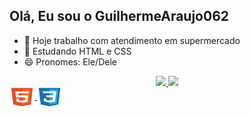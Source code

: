 ## Olá, Eu sou o GuilhermeAraujo062

- 🔭 Hoje trabalho com atendimento em supermercado
- 🌱 Estudando HTML e CSS
- 😄 Pronomes: Ele/Dele

<div align="center">
  <a href="https://github.com/GuilhermeAraujo062">
  <img height="180em" src="https://github-readme-stats.vercel.app/api?username=GuilhermeAraujo062&show_icons=true&theme=dark&include_all_commits=true&count_private=true"/>
  <img height="180em" src="https://github-readme-stats.vercel.app/api/top-langs/?username=GuilhermeAraujo062&layout=compact&langs_count=7&theme=dark"/>
</div>

  <div>
  <img align="center" alt="GuiHTML" height="30" width="40" src="https://raw.githubusercontent.com/devicons/devicon/master/icons/html5/html5-original.svg">
    <img align="center" alt="GuiCSS" height="30" width="40" src="https://raw.githubusercontent.com/devicons/devicon/master/icons/css3/css3-original.svg">
  </div>
